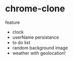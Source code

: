 # chrome-clone

feature
- clock
- userName persistance
- to do list
- random background image
- weather with geolocation! 

